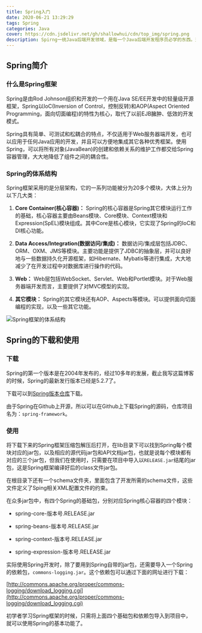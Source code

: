 ```yaml
---
title: Spring入门
date: 2020-06-21 13:29:29
tags: Spring
categories: Java
cover: https://cdn.jsdelivr.net/gh/shallowhui/cdn/top_img/spring.png
description: Spirng一统Java后端开发领域，是每一个Java后端开发程序员必学的东西。这里大致介绍了下Spring框架的体系结构，顺便提及了如何去下载Spring，在项目中引入Spring框架。
---
```

## Spring简介

### 什么是Spring框架

Spring是由Rod Johnson组织和开发的一个用在Java SE/EE开发中的轻量级开源框架，Spring以IoC(Inversion of Control，控制反转)和AOP(Aspect Oriented Programming，面向切面编程)的特性为核心，取代了以前EJB臃肿、低效的开发模式。

Spring具有简单、可测试和松耦合的特点，不仅适用于Web服务器端开发，也可以应用于任何Java应用的开发，并且可以方便地集成其它各种优秀框架。使用Spring，可以将所有对象(JavaBean)的创建和依赖关系的维护工作都交给Spring容器管理，大大地降低了组件之间的耦合性。

### Spring的体系结构

Spring框架采用的是分层架构，它的一系列功能被分为20多个模块，大体上分为以下几大类：

1. **Core Container(核心容器)：**
    Spring的核心容器是Spring其它模块运行工作的基础，核心容器主要由Beans模块、Core模块、Context模块和Expression(SpEL)模块组成。其中Core是核心模块，它实现了Spring的IoC和DI核心功能。

2. **Data Access/Integration(数据访问/集成)：**
    数据访问/集成层包括JDBC、ORM、OXM、JMS等模块。主要功能是提供了JDBC的抽象层，并可以良好地与一些数据持久化开源框架，如Hibernate、Mybatis等进行集成，大大地减少了在开发过程中对数据库进行操作的代码。

3. **Web：**
    Web层包括WebSocket、Servlet、Web和Portlet模块。对于Web服务器端开发而言，主要提供了对MVC模型的实现。

4. **其它模块：**
    Spring的其它模块还有AOP、Aspects等模块。可以提供面向切面编程的实现，以及一些其它功能。

![Spring框架的体系结构](https://cdn.jsdelivr.net/gh/shallowhui/cdn/img/spring/spring_overview.png)

## Spring的下载和使用

### 下载

Spring的第一个版本是在2004年发布的，经过10多年的发展，截止我写这篇博客的时候，Spring的最新发行版本已经是5.2.7了。

下载可以到[Spring版本仓库](https://repo.spring.io/webapp/#/artifacts/browse/simple/General/libs-release-local/org/springframework/spring/5.2.7.RELEASE)下载。

由于Spring在Github上开源，所以可以在Github上下载Spring的源码，仓库项目名为：`spring-framework`。

### 使用

将下载下来的Spring框架压缩包解压后打开，在lib目录下可以找到Spring每个模块对应的jar包，以及相应的源代码jar包和API文档jar包，也就是说每个模块都有对应的三个jar包，但我们在使用时，只需要在项目中导入以`RELEASE.jar`结尾的jar包，这是Spring框架编译好后的class文件jar包。

在根目录下还有一个schema文件夹，里面包含了开发所需的schema文件，这些文件定义了Sping相关XML配置文件的约束。

在众多jar包中，有四个Spring的基础包，分别对应Spring核心容器的四个模块：

+ spring-core-版本号.RELEASE.jar

+ spring-beans-版本号.RELEASE.jar

+ spring-context-版本号.RELEASE.jar

+ spring-expression-版本号.RELEASE.jar

实际使用Spring开发时，除了要用到Spring自带的jar包，还需要导入一个Spring的依赖包，`commons-logging.jar`。这个依赖包可以通过下面的网址进行下载：

[http://commons.apache.org/proper/commons-logging/download_logging.cgi](http://commons.apache.org/proper/commons-logging/download_logging.cgi)

初学者学习Spring框架的时候，只需将上面四个基础包和依赖包导入到项目中，就可以使用Spring的基本功能了。


